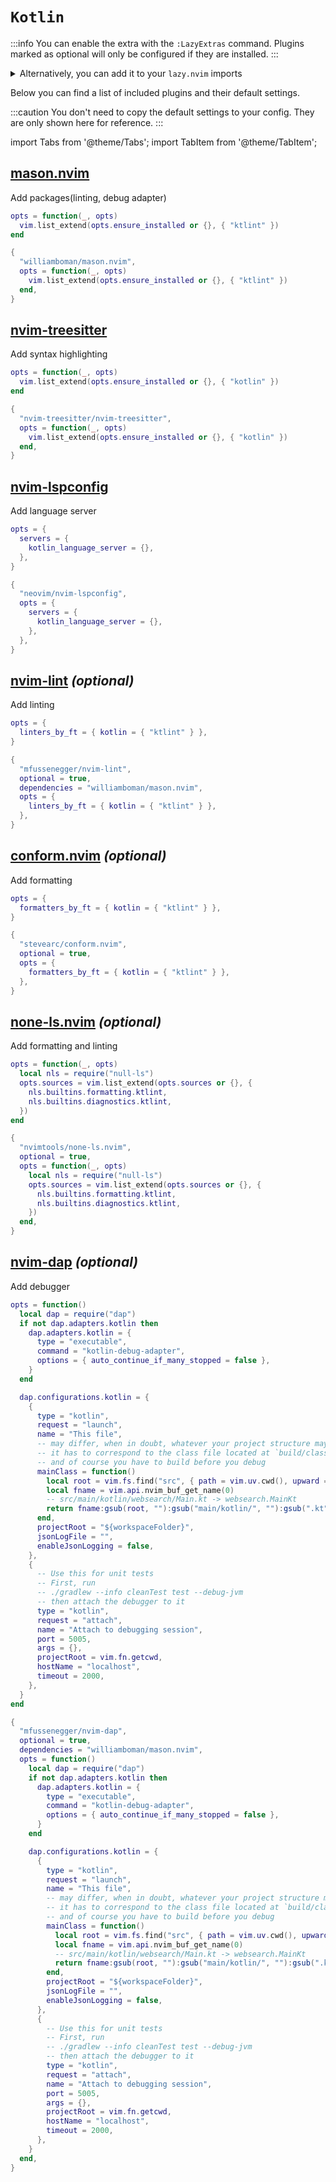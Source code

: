 # `Kotlin`

<!-- plugins:start -->

:::info
You can enable the extra with the `:LazyExtras` command.
Plugins marked as optional will only be configured if they are installed.
:::

<details>
<summary>Alternatively, you can add it to your <code>lazy.nvim</code> imports</summary>

```lua title="lua/config/lazy.lua" {4}
require("lazy").setup({
  spec = {
    { "LazyVim/LazyVim", import = "lazyvim.plugins" },
    { import = "lazyvim.plugins.extras.lang.kotlin" },
    { import = "plugins" },
  },
})
```

</details>

Below you can find a list of included plugins and their default settings.

:::caution
You don't need to copy the default settings to your config.
They are only shown here for reference.
:::

import Tabs from '@theme/Tabs';
import TabItem from '@theme/TabItem';

## [mason.nvim](https://github.com/williamboman/mason.nvim)

 Add packages(linting, debug adapter)


<Tabs>

<TabItem value="opts" label="Options">

```lua
opts = function(_, opts)
  vim.list_extend(opts.ensure_installed or {}, { "ktlint" })
end
```

</TabItem>


<TabItem value="code" label="Full Spec">

```lua
{
  "williamboman/mason.nvim",
  opts = function(_, opts)
    vim.list_extend(opts.ensure_installed or {}, { "ktlint" })
  end,
}
```

</TabItem>

</Tabs>

## [nvim-treesitter](https://github.com/nvim-treesitter/nvim-treesitter)

 Add syntax highlighting


<Tabs>

<TabItem value="opts" label="Options">

```lua
opts = function(_, opts)
  vim.list_extend(opts.ensure_installed or {}, { "kotlin" })
end
```

</TabItem>


<TabItem value="code" label="Full Spec">

```lua
{
  "nvim-treesitter/nvim-treesitter",
  opts = function(_, opts)
    vim.list_extend(opts.ensure_installed or {}, { "kotlin" })
  end,
}
```

</TabItem>

</Tabs>

## [nvim-lspconfig](https://github.com/neovim/nvim-lspconfig)

 Add language server


<Tabs>

<TabItem value="opts" label="Options">

```lua
opts = {
  servers = {
    kotlin_language_server = {},
  },
}
```

</TabItem>


<TabItem value="code" label="Full Spec">

```lua
{
  "neovim/nvim-lspconfig",
  opts = {
    servers = {
      kotlin_language_server = {},
    },
  },
}
```

</TabItem>

</Tabs>

## [nvim-lint](https://github.com/mfussenegger/nvim-lint) _(optional)_

 Add linting


<Tabs>

<TabItem value="opts" label="Options">

```lua
opts = {
  linters_by_ft = { kotlin = { "ktlint" } },
}
```

</TabItem>


<TabItem value="code" label="Full Spec">

```lua
{
  "mfussenegger/nvim-lint",
  optional = true,
  dependencies = "williamboman/mason.nvim",
  opts = {
    linters_by_ft = { kotlin = { "ktlint" } },
  },
}
```

</TabItem>

</Tabs>

## [conform.nvim](https://github.com/stevearc/conform.nvim) _(optional)_

 Add formatting


<Tabs>

<TabItem value="opts" label="Options">

```lua
opts = {
  formatters_by_ft = { kotlin = { "ktlint" } },
}
```

</TabItem>


<TabItem value="code" label="Full Spec">

```lua
{
  "stevearc/conform.nvim",
  optional = true,
  opts = {
    formatters_by_ft = { kotlin = { "ktlint" } },
  },
}
```

</TabItem>

</Tabs>

## [none-ls.nvim](https://github.com/nvimtools/none-ls.nvim) _(optional)_

 Add formatting and linting


<Tabs>

<TabItem value="opts" label="Options">

```lua
opts = function(_, opts)
  local nls = require("null-ls")
  opts.sources = vim.list_extend(opts.sources or {}, {
    nls.builtins.formatting.ktlint,
    nls.builtins.diagnostics.ktlint,
  })
end
```

</TabItem>


<TabItem value="code" label="Full Spec">

```lua
{
  "nvimtools/none-ls.nvim",
  optional = true,
  opts = function(_, opts)
    local nls = require("null-ls")
    opts.sources = vim.list_extend(opts.sources or {}, {
      nls.builtins.formatting.ktlint,
      nls.builtins.diagnostics.ktlint,
    })
  end,
}
```

</TabItem>

</Tabs>

## [nvim-dap](https://github.com/mfussenegger/nvim-dap) _(optional)_

 Add debugger


<Tabs>

<TabItem value="opts" label="Options">

```lua
opts = function()
  local dap = require("dap")
  if not dap.adapters.kotlin then
    dap.adapters.kotlin = {
      type = "executable",
      command = "kotlin-debug-adapter",
      options = { auto_continue_if_many_stopped = false },
    }
  end

  dap.configurations.kotlin = {
    {
      type = "kotlin",
      request = "launch",
      name = "This file",
      -- may differ, when in doubt, whatever your project structure may be,
      -- it has to correspond to the class file located at `build/classes/`
      -- and of course you have to build before you debug
      mainClass = function()
        local root = vim.fs.find("src", { path = vim.uv.cwd(), upward = true, stop = vim.env.HOME })[1] or ""
        local fname = vim.api.nvim_buf_get_name(0)
        -- src/main/kotlin/websearch/Main.kt -> websearch.MainKt
        return fname:gsub(root, ""):gsub("main/kotlin/", ""):gsub(".kt", "Kt"):gsub("/", "."):sub(2, -1)
      end,
      projectRoot = "${workspaceFolder}",
      jsonLogFile = "",
      enableJsonLogging = false,
    },
    {
      -- Use this for unit tests
      -- First, run
      -- ./gradlew --info cleanTest test --debug-jvm
      -- then attach the debugger to it
      type = "kotlin",
      request = "attach",
      name = "Attach to debugging session",
      port = 5005,
      args = {},
      projectRoot = vim.fn.getcwd,
      hostName = "localhost",
      timeout = 2000,
    },
  }
end
```

</TabItem>


<TabItem value="code" label="Full Spec">

```lua
{
  "mfussenegger/nvim-dap",
  optional = true,
  dependencies = "williamboman/mason.nvim",
  opts = function()
    local dap = require("dap")
    if not dap.adapters.kotlin then
      dap.adapters.kotlin = {
        type = "executable",
        command = "kotlin-debug-adapter",
        options = { auto_continue_if_many_stopped = false },
      }
    end

    dap.configurations.kotlin = {
      {
        type = "kotlin",
        request = "launch",
        name = "This file",
        -- may differ, when in doubt, whatever your project structure may be,
        -- it has to correspond to the class file located at `build/classes/`
        -- and of course you have to build before you debug
        mainClass = function()
          local root = vim.fs.find("src", { path = vim.uv.cwd(), upward = true, stop = vim.env.HOME })[1] or ""
          local fname = vim.api.nvim_buf_get_name(0)
          -- src/main/kotlin/websearch/Main.kt -> websearch.MainKt
          return fname:gsub(root, ""):gsub("main/kotlin/", ""):gsub(".kt", "Kt"):gsub("/", "."):sub(2, -1)
        end,
        projectRoot = "${workspaceFolder}",
        jsonLogFile = "",
        enableJsonLogging = false,
      },
      {
        -- Use this for unit tests
        -- First, run
        -- ./gradlew --info cleanTest test --debug-jvm
        -- then attach the debugger to it
        type = "kotlin",
        request = "attach",
        name = "Attach to debugging session",
        port = 5005,
        args = {},
        projectRoot = vim.fn.getcwd,
        hostName = "localhost",
        timeout = 2000,
      },
    }
  end,
}
```

</TabItem>

</Tabs>

<!-- plugins:end -->
